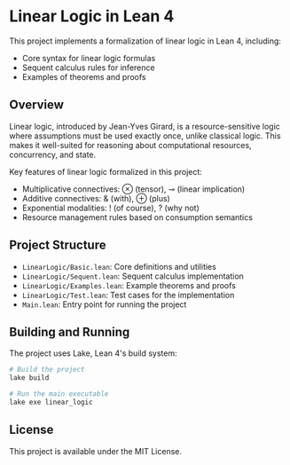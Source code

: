 # Linear Logic in Lean 4

This project implements a formalization of linear logic in Lean 4, including:

- Core syntax for linear logic formulas
- Sequent calculus rules for inference
- Examples of theorems and proofs

## Overview

Linear logic, introduced by Jean-Yves Girard, is a resource-sensitive logic where assumptions must be used exactly once, unlike classical logic. This makes it well-suited for reasoning about computational resources, concurrency, and state.

Key features of linear logic formalized in this project:

- Multiplicative connectives: ⊗ (tensor), ⊸ (linear implication)
- Additive connectives: & (with), ⊕ (plus)
- Exponential modalities: ! (of course), ? (why not)
- Resource management rules based on consumption semantics

## Project Structure

- `LinearLogic/Basic.lean`: Core definitions and utilities
- `LinearLogic/Sequent.lean`: Sequent calculus implementation
- `LinearLogic/Examples.lean`: Example theorems and proofs
- `LinearLogic/Test.lean`: Test cases for the implementation
- `Main.lean`: Entry point for running the project

## Building and Running

The project uses Lake, Lean 4's build system:

```bash
# Build the project
lake build

# Run the main executable
lake exe linear_logic
```

## License

This project is available under the MIT License.